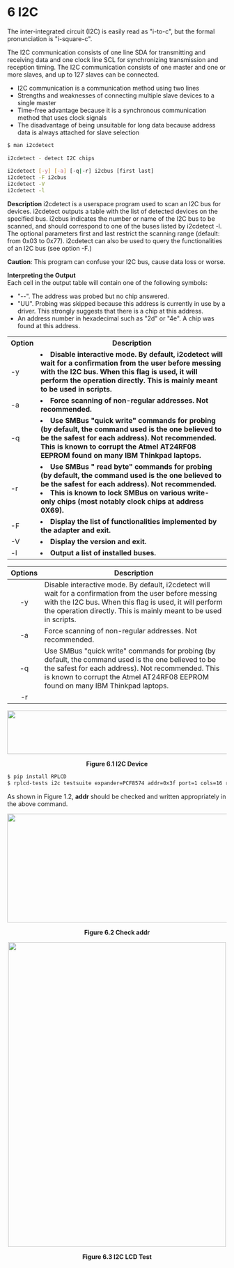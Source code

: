 # 6 I2C

The inter-integrated circuit (I2C) is easily read as "i-to-c", but the formal pronunciation is "i-square-c".

The I2C communication consists of one line SDA for transmitting and receiving data and one clock line SCL for synchronizing transmission and reception timing. The I2C communication consists of one master and one or more slaves, and up to 127 slaves can be connected.

- I2C communication is a communication method using two lines
- Strengths and weaknesses of connecting multiple slave devices to a single master
- Time-free advantage because it is a synchronous communication method that uses clock signals
- The disadvantage of being unsuitable for long data because address data is always attached for slave selection

```bash
$ man i2cdetect
 
i2cdetect - detect I2C chips
 
i2cdetect [-y] [-a] [-q|-r] i2cbus [first last]
i2cdetect -F i2cbus
i2cdetect -V
i2cdetect -l
```

**Description**
i2cdetect is a userspace program used to scan an I2C bus for devices. i2cdetect outputs a table with the list of detected devices on the specified bus. i2cbus indicates the number or name of the I2C bus to be scanned, and should correspond to one of the buses listed by i2cdetect -l. The optional parameters first and last restrict the scanning range (default: from 0x03 to 0x77).
i2cdetect can also be used to query the functionalities of an I2C bus (see option -F.)  

**Caution**: This program can confuse your I2C bus, cause data loss or worse.  

**Interpreting the Output**  
Each cell in the output table will contain one of the following symbols:  
- "--". The address was probed but no chip answered.
- "UU". Probing was skipped because this address is currently in use by a driver. This strongly suggests that there is a chip at this address.
- An address number in hexadecimal such as "2d" or "4e". A chip was found at this address.

<table align="center">
   <tr>
    <th>Option</th>
    <th>Description</th>
  </tr>
  <tr>
    <td>-y</td>
    <td><li><strong> Disable interactive mode. By default, i2cdetect will wait for a confirmation from the user before messing with the I2C bus. When this flag is used, it will perform the operation directly. This is mainly meant to be used in scripts.</strong> 
    </td>
  </tr>
  <tr>
    <td>-a</td>
    <td><li><strong>Force scanning of non-regular addresses. Not recommended.</strong></td>
  </tr>
  <tr>
    <td>-q</td>
    <td><li><strong>Use SMBus "quick write" commands for probing (by default, the command used is the one believed to be the safest for each address). Not recommended. This is known to corrupt the Atmel AT24RF08 EEPROM found on many IBM Thinkpad laptops.</strong></td>
  </tr>
  <tr>
    <td>-r</td>
    <td><li><strong>Use SMBus " read byte" commands for probing (by default, the command used is the one believed to be the safest for each address). Not recommended.<li>This is known to lock SMBus on various write-only chips (most notably clock chips at address 0X69).</strong></td>
  </tr>
    <tr>
    <td>-F</td>
    <td><li><strong>Display the list of functionalities implemented by the adapter and exit.</strong></td>
  </tr>
   <tr>
    <td>-V</td>
    <td><li><strong>Display the version and exit.</strong></td>
  </tr>
   <tr>
    <td>-l</td>
    <td><li><strong>Output a list of installed buses.</strong></td>
  </tr>
</table>

| Options | Description |
|:-------:|-------------|
|-y| Disable interactive mode. By default, i2cdetect will wait for a confirmation from the user before messing with the I2C bus. When this flag is used, it will perform the operation directly. This is mainly meant to be used in scripts. |
|-a| Force scanning of non-regular addresses. Not recommended. |
|-q| Use SMBus "quick write" commands for probing (by default, the command used is the one believed to be the safest for each address). Not recommended. This is known to corrupt the Atmel AT24RF08 EEPROM found on many IBM Thinkpad laptops.|
|-r| 
<p align="center">
    <img src="https://github.com/Topst-Dev/Documentation/assets/144076415/27b6d33d-f18f-4f09-bcb8-eeca28109636" width="800" height="100">
</p>
<p align="center"><strong>Figure 6.1 I2C Device</strong></p>

```bash
$ pip install RPLCD
$ rplcd-tests i2c testsuite expander=PCF8574 addr=0x3f port=1 cols=16 rows=2 charmap=A00
```

As shown in Figure 1.2, **addr** should be checked and written appropriately in the above command.

<p align="center">
    <img src="https://github.com/Topst-Dev/Documentation/assets/144076415/7e38a522-177f-447a-82d2-4a219b0319ae" width="600" height="250">
</p>
<p align="center"><strong>Figure 6.2 Check addr</strong></p>

<p align="center">
    <img src="https://github.com/Topst-Dev/Documentation/assets/144076415/1f21dfbe-2983-4983-88ff-a75199a4370d" width="500" height="700">
</p>
<p align="center"><strong>Figure 6.3 I2C LCD Test</strong></p>
